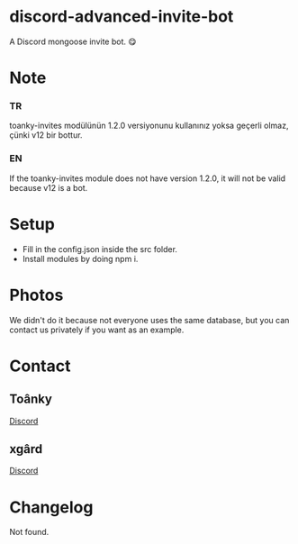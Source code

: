 # discord-advanced-invite-bot

A Discord mongoose invite bot. 😋

# Note

### TR

toanky-invites modülünün 1.2.0 versiyonunu kullanınız yoksa geçerli olmaz, çünki v12 bir bottur.

### EN

If the toanky-invites module does not have version 1.2.0, it will not be valid because v12 is a bot.

# Setup

-   Fill in the config.json inside the src folder.
-   Install modules by doing npm i.

# Photos

We didn't do it because not everyone uses the same database, but you can contact us privately if you want as an example.

# Contact

## Toânky

[Discord](https://discord.com/users/464429065340977152)

## xgârd

[Discord](https://discord.com/users/789173991171817524)

# Changelog

Not found.
